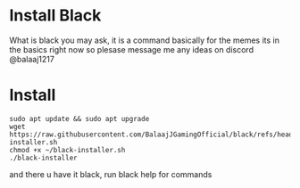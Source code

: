 <h1>Install Black</h1>
What is black you may ask, it is a command basically for the memes its in the basics right now so plesase message me any ideas on discord @balaaj1217
<h1>Install</h1>

```
sudo apt update && sudo apt upgrade
wget https://raw.githubusercontent.com/BalaajJGamingOfficial/black/refs/heads/main/black-installer.sh
chmod +x ~/black-installer.sh
./black-installer
```

and there u have it black, run black help for commands 
